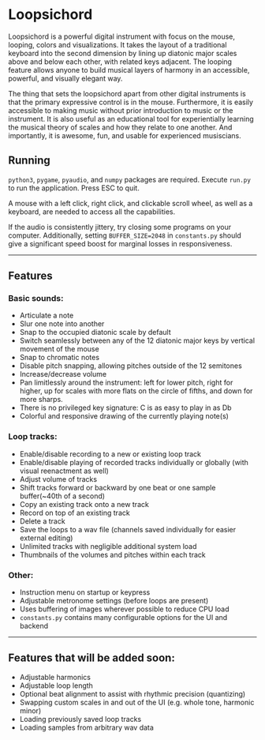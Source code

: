 # Loopsichord

Loopsichord is a powerful digital instrument with focus on the mouse, looping, colors and visualizations. It takes the layout of a traditional keyboard into the second dimension by lining up diatonic major scales above and below each other, with related keys adjacent. The looping feature allows anyone to build musical layers of harmony in an accessible, powerful, and visually elegant way.

The thing that sets the loopsichord apart from other digital instruments is that the primary expressive control is in the mouse. Furthermore, it is easily accessible to making music without prior introduction to music or the instrument. It is also useful as an educational tool for experientially learning the musical theory of scales and how they relate to one another. And importantly, it is awesome, fun, and usable for experienced musiscians.

## Running

```python3```, ```pygame```, ```pyaudio```, and ```numpy``` packages are required. Execute ```run.py``` to run the application. Press ESC to quit.

A mouse with a left click, right click, and clickable scroll wheel, as well as a keyboard, are needed to access all the capabilities.

If the audio is consistently jittery, try closing some programs on your computer. Additionally, setting ```BUFFER_SIZE=2048``` in ```constants.py``` should give a significant speed boost for marginal losses in responsiveness.

---

## Features
### Basic sounds:
 - Articulate a note
 - Slur one note into another
 - Snap to the occupied diatonic scale by default
 - Switch seamlessly between any of the 12 diatonic major keys by vertical movement of the mouse
 - Snap to chromatic notes
 - Disable pitch snapping, allowing pitches outside of the 12 semitones
 - Increase/decrease volume
 - Pan limitlessly around the instrument: left for lower pitch, right for higher, up for scales with more flats on the circle of fifths, and down for more sharps. 
 - There is no privileged key signature: C is as easy to play in as Db
 - Colorful and responsive drawing of the currently playing note(s)
### Loop tracks:
 - Enable/disable recording to a new or existing loop track
 - Enable/disable playing of recorded tracks individually or globally (with visual reenactment as well)
 - Adjust volume of tracks
 - Shift tracks forward or backward by one beat or one sample buffer(~40th of a second)
 - Copy an existing track onto a new track
 - Record on top of an existing track
 - Delete a track
 - Save the loops to a wav file (channels saved individually for easier external editing)
 - Unlimited tracks with negligible additional system load
 - Thumbnails of the volumes and pitches within each track
### Other:
 - Instruction menu on startup or keypress
 - Adjustable metronome settings (before loops are present)
 - Uses buffering of images wherever possible to reduce CPU load
 - ```constants.py``` contains many configurable options for the UI and backend
 
 ---
 
## Features that will be added soon:
 - Adjustable harmonics
 - Adjustable loop length
 - Optional beat alignment to assist with rhythmic precision (quantizing)
 - Swapping custom scales in and out of the UI (e.g. whole tone, harmonic minor)
 - Loading previously saved loop tracks
 - Loading samples from arbitrary wav data



